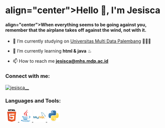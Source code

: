 <h1> align="center">Hello 👋, I'm Jesisca</h1>
<h4> align="center">When everything seems to be going against you, remember that the airplane takes off against the wind, not with it.</h4>

- 🔭 I’m currently studying on [Universitas Multi Data Palembang](https://mdp.ac.id/) 👩‍🎓✨

- 🌱 I’m currently learning **html & java** ♨

- 📫 How to reach me **jesisca@mhs.mdp.ac.id** 

<h3 align="left">Connect with me:</h3>
<p align="left">
<a href="https://instagram.com/jesisca__" target="blank"><img align="center" src="https://raw.githubusercontent.com/rahuldkjain/github-profile-readme-generator/master/src/images/icons/Social/instagram.svg" alt="jesisca__" height="30" width="40" /></a>
</p>

<h3 align="left">Languages and Tools:</h3>
<p align="left"> <a href="https://www.w3.org/html/" target="_blank" rel="noreferrer"> <img src="https://raw.githubusercontent.com/devicons/devicon/master/icons/html5/html5-original-wordmark.svg" alt="html5" width="40" height="40"/> </a> <a href="https://www.java.com" target="_blank" rel="noreferrer"> <img src="https://raw.githubusercontent.com/devicons/devicon/master/icons/java/java-original.svg" alt="java" width="40" height="40"/> </a> <a href="https://www.mysql.com/" target="_blank" rel="noreferrer"> <img src="https://raw.githubusercontent.com/devicons/devicon/master/icons/mysql/mysql-original-wordmark.svg" alt="mysql" width="40" height="40"/> </a> <a href="https://www.python.org" target="_blank" rel="noreferrer"> <img src="https://raw.githubusercontent.com/devicons/devicon/master/icons/python/python-original.svg" alt="python" width="40" height="40"/> </a> </p>
